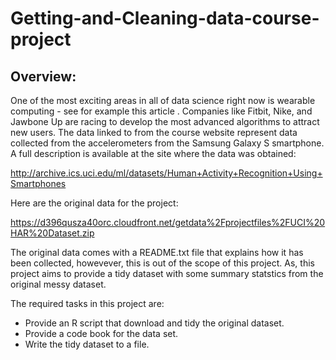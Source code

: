 # Getting-and-Cleaning-data-course-project

## Overview:

One of the most exciting areas in all of data science right now is wearable computing - see for example this article . Companies like Fitbit, Nike, and Jawbone Up are racing to develop the most advanced algorithms to attract new users. The data linked to from the course website represent data collected from the accelerometers from the Samsung Galaxy S smartphone. A full description is available at the site where the data was obtained:

http://archive.ics.uci.edu/ml/datasets/Human+Activity+Recognition+Using+Smartphones

Here are the original data for the project:

https://d396qusza40orc.cloudfront.net/getdata%2Fprojectfiles%2FUCI%20HAR%20Dataset.zip

The original data comes with a README.txt file that explains how it has been collected, howevever, this is out of the scope of this project. As, this project aims to provide a tidy dataset with some summary statstics from the original messy dataset.

The required tasks in this project are:
- Provide an R script that download and tidy the original dataset.
- Provide a code book for the data set.
- Write the tidy dataset to a file.
